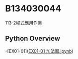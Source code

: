 # B134030044
113-2程式應用作業
## Python Overview

-[EX01-01]([EX01-01 加法器.ipynb](https://colab.research.google.com/drive/1j7cvCOm6CJgHmkP6QnfNoKeLXxFdNRww#scrollTo=TJvTNtGW2fwW))

